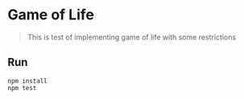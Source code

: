 # Game of Life

> This is test of implementing game of life with some restrictions

## Run

```
npm install
npm test
```
